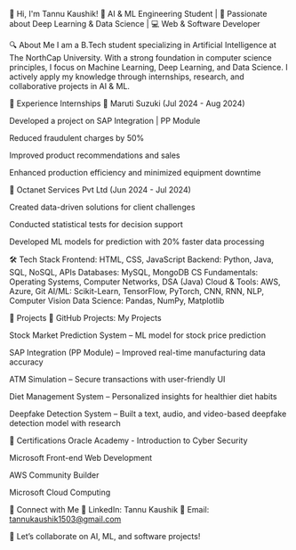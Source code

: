 👋 Hi, I'm Tannu Kaushik!
🚀 AI & ML Engineering Student | 🤖 Passionate about Deep Learning & Data Science | 💻 Web & Software Developer

🔍 About Me
I am a B.Tech student specializing in Artificial Intelligence at The NorthCap University. With a strong foundation in computer science principles, I focus on Machine Learning, Deep Learning, and Data Science. I actively apply my knowledge through internships, research, and collaborative projects in AI & ML.

🎯 Experience
Internships
🔹 Maruti Suzuki (Jul 2024 - Aug 2024)

Developed a project on SAP Integration | PP Module

Reduced fraudulent charges by 50%

Improved product recommendations and sales

Enhanced production efficiency and minimized equipment downtime

🔹 Octanet Services Pvt Ltd (Jun 2024 - Jul 2024)

Created data-driven solutions for client challenges

Conducted statistical tests for decision support

Developed ML models for prediction with 20% faster data processing

🛠 Tech Stack
Frontend: HTML, CSS, JavaScript
Backend: Python, Java, SQL, NoSQL, APIs
Databases: MySQL, MongoDB
CS Fundamentals: Operating Systems, Computer Networks, DSA (Java)
Cloud & Tools: AWS, Azure, Git
AI/ML: Scikit-Learn, TensorFlow, PyTorch, CNN, RNN, NLP, Computer Vision
Data Science: Pandas, NumPy, Matplotlib

🚀 Projects
🔗 GitHub Projects: My Projects

Stock Market Prediction System – ML model for stock price prediction

SAP Integration (PP Module) – Improved real-time manufacturing data accuracy

ATM Simulation – Secure transactions with user-friendly UI

Diet Management System – Personalized insights for healthier diet habits

Deepfake Detection System – Built a text, audio, and video-based deepfake detection model with research

📜 Certifications
Oracle Academy - Introduction to Cyber Security

Microsoft Front-end Web Development

AWS Community Builder

Microsoft Cloud Computing

📩 Connect with Me
🔗 LinkedIn: Tannu Kaushik
📧 Email: tannukaushik1503@gmail.com

🚀 Let’s collaborate on AI, ML, and software projects!
